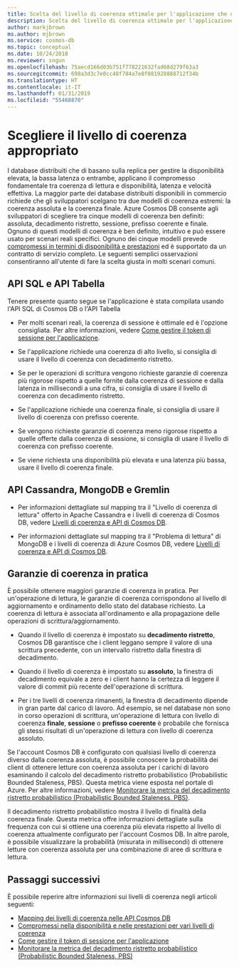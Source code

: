 ```yaml
---
title: Scelta del livello di coerenza ottimale per l'applicazione che usa Azure Cosmos DB
description: Scelta del livello di coerenza ottimale per l'applicazione in Azure Cosmos DB.
author: markjbrown
ms.author: mjbrown
ms.service: cosmos-db
ms.topic: conceptual
ms.date: 10/24/2018
ms.reviewer: sngun
ms.openlocfilehash: 75aecd166d03b751f778221632fad68d279f63a3
ms.sourcegitcommit: 698a3d3c7e0cc48f784a7e8f081928888712f34b
ms.translationtype: HT
ms.contentlocale: it-IT
ms.lasthandoff: 01/31/2019
ms.locfileid: "55468870"
---
```

# <a name="choose-the-right-consistency-level"></a>Scegliere il livello di coerenza appropriato 

I database distribuiti che di basano sulla replica per gestire la disponibilità elevata, la bassa latenza o entrambe, applicano il compromesso fondamentale tra coerenza di lettura e disponibilità, latenza e velocità effettiva. La maggior parte dei database distribuiti disponibili in commercio richiede che gli sviluppatori scelgano tra due modelli di coerenza estremi: la coerenza assoluta e la coerenza finale. Azure Cosmos DB consente agli sviluppatori di scegliere tra cinque modelli di coerenza ben definiti: assoluta, decadimento ristretto, sessione, prefisso coerente e finale. Ognuno di questi modelli di coerenza è ben definito, intuitivo e può essere usato per scenari reali specifici. Ognuno dei cinque modelli prevede [compromessi in termini di disponibilità e prestazioni](consistency-levels-tradeoffs.md) ed è supportato da un contratto di servizio completo. Le seguenti semplici osservazioni consentiranno all'utente di fare la scelta giusta in molti scenari comuni.

## <a name="sql-api-and-table-api"></a>API SQL e API Tabella

Tenere presente quanto segue se l'applicazione è stata compilata usando l'API SQL di Cosmos DB o l'API Tabella

- Per molti scenari reali, la coerenza di sessione è ottimale ed è l'opzione consigliata. Per altre informazioni, vedere [Come gestire il token di sessione per l'applicazione](how-to-manage-consistency.md#utilize-session-tokens).

- Se l'applicazione richiede una coerenza di alto livello, si consiglia di usare il livello di coerenza con decadimento ristretto.

- Se per le operazioni di scrittura vengono richieste garanzie di coerenza più rigorose rispetto a quelle fornite dalla coerenza di sessione e dalla latenza in millisecondi a una cifra, si consiglia di usare il livello di coerenza con decadimento ristretto.  

- Se l'applicazione richiede una coerenza finale, si consiglia di usare il livello di coerenza con prefisso coerente.

- Se vengono richieste garanzie di coerenza meno rigorose rispetto a quelle offerte dalla coerenza di sessione, si consiglia di usare il livello di coerenza con prefisso coerente.

- Se viene richiesta una disponibilità più elevata e una latenza più bassa, usare il livello di coerenza finale.

## <a name="cassandra-mongodb-and-gremlin-api"></a>API Cassandra, MongoDB e Gremlin

- Per informazioni dettagliate sul mapping tra il "Livello di coerenza di lettura" offerto in Apache Cassandra e i livelli di coerenza di Cosmos DB, vedere [Livelli di coerenza e API di Cosmos DB](consistency-levels-across-apis.md#cassandra-mapping).

- Per informazioni dettagliate sul mapping tra il "Problema di lettura" di MongoDB e i livelli di coerenza di Azure Cosmos DB, vedere [Livelli di coerenza e API di Cosmos DB](consistency-levels-across-apis.md#mongo-mapping).

## <a name="consistency-guarantees-in-practice"></a>Garanzie di coerenza in pratica

È possibile ottenere maggiori garanzie di coerenza in pratica. Per un'operazione di lettura, le garanzie di coerenza corrispondono al livello di aggiornamento e ordinamento dello stato del database richiesto. La coerenza di lettura è associata all'ordinamento e alla propagazione delle operazioni di scrittura/aggiornamento.  

* Quando il livello di coerenza è impostato su **decadimento ristretto**, Cosmos DB garantisce che i client leggano sempre il valore di una scrittura precedente, con un intervallo ristretto dalla finestra di decadimento.

* Quando il livello di coerenza è impostato su **assoluto**, la finestra di decadimento equivale a zero e i client hanno la certezza di leggere il valore di commit più recente dell'operazione di scrittura.

* Per i tre livelli di coerenza rimanenti, la finestra di decadimento dipende in gran parte dal carico di lavoro. Ad esempio, se nel database non sono in corso operazioni di scrittura, un'operazione di lettura con livello di coerenza **finale**, **sessione** o **prefisso coerente** è probabile che fornisca gli stessi risultati di un'operazione di lettura con livello di coerenza assoluto.

Se l'account Cosmos DB è configurato con qualsiasi livello di coerenza diverso dalla coerenza assoluta, è possibile conoscere la probabilità dei client di ottenere letture con coerenza assoluta per i carichi di lavoro esaminando il calcolo del decadimento ristretto probabilistico (Probabilistic Bounded Staleness, PBS). Questa metrica viene esposta nel portale di Azure. Per altre informazioni, vedere [Monitorare la metrica del decadimento ristretto probabilistico (Probabilistic Bounded Staleness, PBS)](how-to-manage-consistency.md#monitor-probabilistically-bounded-staleness-pbs-metric).

Il decadimento ristretto probabilistico mostra il livello di finalità della coerenza finale. Questa metrica offre informazioni dettagliate sulla frequenza con cui si ottiene una coerenza più elevata rispetto al livello di coerenza attualmente configurato per l'account Cosmos DB. In altre parole, è possibile visualizzare la probabilità (misurata in millisecondi) di ottenere letture con coerenza assoluta per una combinazione di aree di scrittura e lettura.

## <a name="next-steps"></a>Passaggi successivi

È possibile reperire altre informazioni sui livelli di coerenza negli articoli seguenti:

* [Mapping dei livelli di coerenza nelle API Cosmos DB](consistency-levels-across-apis.md)
* [Compromessi nella disponibilità e nelle prestazioni per vari livelli di coerenza](consistency-levels-tradeoffs.md)
* [Come gestire il token di sessione per l'applicazione](how-to-manage-consistency.md#utilize-session-tokens)
* [Monitorare la metrica del decadimento ristretto probabilistico (Probabilistic Bounded Staleness, PBS)](how-to-manage-consistency.md#monitor-probabilistically-bounded-staleness-pbs-metric)
